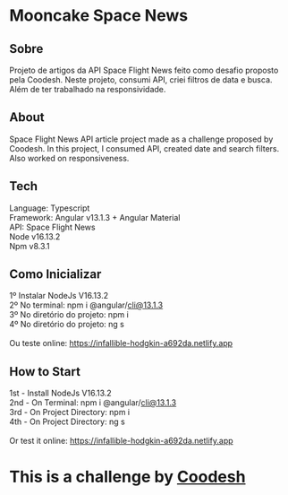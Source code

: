 # Mooncake Space News

## Sobre 

Projeto de artigos da API Space Flight News feito como desafio proposto pela Coodesh. Neste projeto, consumi API, criei filtros de data e busca. Além de ter trabalhado na responsividade.

## About

Space Flight News API article project made as a challenge proposed by Coodesh. In this project, I consumed API, created date and search filters. Also worked on responsiveness.

## Tech

Language: Typescript\
Framework: Angular v13.1.3 + Angular Material\
API: Space Flight News\
Node v16.13.2\
Npm v8.3.1

## Como Inicializar

1º Instalar NodeJs V16.13.2\
2º No terminal: npm i @angular/cli@13.1.3\
3º No diretório do projeto: npm i\
4º No diretório do projeto: ng s\
\
Ou teste online: https://infallible-hodgkin-a692da.netlify.app

## How to Start

1st - Install NodeJs V16.13.2\
2nd - On Terminal: npm i @angular/cli@13.1.3\
3rd - On Project Directory: npm i\
4th - On Project Directory: ng s\
\
Or test it online: https://infallible-hodgkin-a692da.netlify.app



# This is a challenge by [Coodesh](https://www.coodesh.com)
